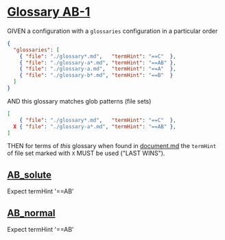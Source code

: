 # [Glossary AB-1](#glossary-ab-1)

GIVEN a configuration with a `glossaries` configuration in a particular order

```json
{
  "glossaries": [
    { "file": "./glossary*.md",   "termHint": "==C"  },
    { "file": "./glossary-a*.md", "termHint": "==AB" },
    { "file": "./glossary-a.md",  "termHint": "==A"  },
    { "file": "./glossary-b*.md", "termHint": "==B"  }
  ]
}
```

AND this glossary matches glob patterns (file sets)

```json
[
    { "file": "./glossary*.md",   "termHint": "==C"  },
  X { "file": "./glossary-a*.md", "termHint": "==AB" },
]
```

THEN for terms of *this* glossary when found in [document.md][1]
the `termHint` of file set marked with `X` MUST be used ("LAST WINS").

## [AB_solute](#ab_solute)

Expect termHint '==AB'

## [AB_normal](#ab_normal)

Expect termHint '==AB'

[1]: ./document.md
